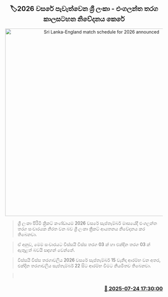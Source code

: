 <p align='center'><b><h2 align='center' title='Sri Lanka-England match schedule for 2026 announced'>🏷2026 වසරේ පැවැත්වෙන ශ්‍රී ලංකා - එංගලන්ත තරග කාලසටහන නිවේදනය කෙරේ</h2></b></p>
<p align='center'><img src='https://helakuru.sgp1.cdn.digitaloceanspaces.com/esana/images/lib/srilanka-cricket[1].jpg' width='600' alt='Sri Lanka-England match schedule for 2026 announced'></p>

> ශ්‍රී ලංකා පිරිමි ක්‍රිකට් කණ්ඩායම 2026 වසරේ සැප්තැම්බර් මාසයේදී එංගලන්ත තරග සංචාරයක නිරත වන බව ශ්‍රී ලංකා ක්‍රිකට් ආයතනය නිවේදනය කර තිබෙනවා.

> ඒ අනුව, මෙම සංචාරයට විස්සයි විස්ස තරග 03 ක් හා එක්දින තරග 03 ක් ඇතුළත් බවයි සඳහන් වෙන්නේ.

> විස්සයි විස්ස තරග‍ාවලිය 2026 වසරේ සැප්තැම්බර් 15 වැනිදා ආරම්භ වන අතර, එක්දින තරගාවලිය සැප්තැම්බර් 22 සිට ආරම්භ වීමට නියමිතව තිබෙනවා.

>  



<h3 align='right'><a href='https://www.helakuru.lk/esana/p/112140/'>📅 2025-07-24 17:30:00</a></h3>
